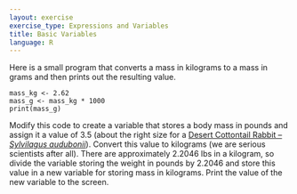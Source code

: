 ```yaml
---
layout: exercise
exercise_type: Expressions and Variables
title: Basic Variables
language: R
---
```


Here is a small program that converts a mass in kilograms to a mass in grams and
then prints out the resulting value.

```
mass_kg <- 2.62
mass_g <- mass_kg * 1000
print(mass_g)
```

Modify this code to create a variable that stores a body mass in pounds and
assign it a value of 3.5 (about the right size for a
[Desert Cottontail Rabbit – *Sylvilagus audubonii*](https://en.wikipedia.org/wiki/Desert_Cottontail)). Convert
this value to kilograms (we are serious scientists after all). There are
approximately 2.2046 lbs in a kilogram, so divide the variable storing the
weight in pounds by 2.2046 and store this value in a new variable for storing
mass in kilograms. Print the value of the new variable to the screen.
